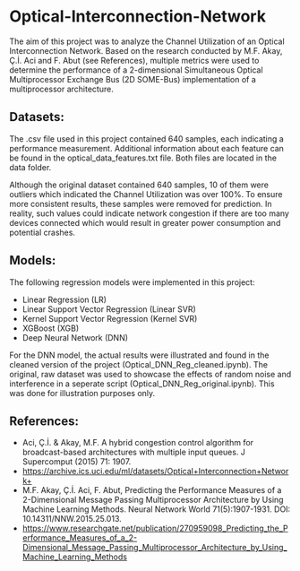 # Optical-Interconnection-Network

The aim of this project was to analyze the Channel Utilization of an Optical Interconnection Network. Based on the research conducted by M.F. Akay, Ç.İ. Aci and F. Abut (see References), multiple metrics were used to determine the performance of a 2-dimensional Simultaneous Optical Multiprocessor Exchange Bus (2D SOME-Bus) implementation of a multiprocessor architecture. 

## Datasets:

The .csv file used in this project contained 640 samples, each indicating a performance measurement. Additional information about each feature can be found in the optical_data_features.txt file. Both files are located in the data folder.

Although the original dataset contained 640 samples, 10 of them were outliers which indicated the Channel Utilization was over 100%. To ensure more consistent results, these samples were removed for prediction. In reality, such values could indicate network congestion if there are too many devices connected which would result in greater power consumption and potential crashes.

## Models:

The following regression models were implemented in this project:

- Linear Regression (LR)
- Linear Support Vector Regression (Linear SVR)
- Kernel Support Vector Regression (Kernel SVR)
- XGBoost (XGB)
- Deep Neural Network (DNN)

For the DNN model, the actual results were illustrated and found in the cleaned version of the project (Optical_DNN_Reg_cleaned.ipynb). The original, raw dataset was used to showcase the effects of random noise and interference in a seperate script (Optical_DNN_Reg_original.ipynb). This was done for illustration purposes only.

## References:

- Aci, Ç.İ. & Akay, M.F. A hybrid congestion control algorithm for broadcast-based architectures with multiple input queues. J Supercomput (2015) 71: 1907.
- https://archive.ics.uci.edu/ml/datasets/Optical+Interconnection+Network+
- M.F. Akay, Ç.İ. Aci, F. Abut, Predicting the Performance Measures of a 2-Dimensional Message Passing Multiprocessor Architecture by Using Machine Learning Methods. Neural Network World 71(5):1907-1931. DOI: 10.14311/NNW.2015.25.013.
- https://www.researchgate.net/publication/270959098_Predicting_the_Performance_Measures_of_a_2-Dimensional_Message_Passing_Multiprocessor_Architecture_by_Using_Machine_Learning_Methods
